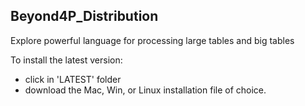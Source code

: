 ## Beyond4P_Distribution

Explore powerful language for processing large tables and big tables

To install the latest version:
* click in 'LATEST' folder
* download the Mac, Win, or Linux installation file of choice.


